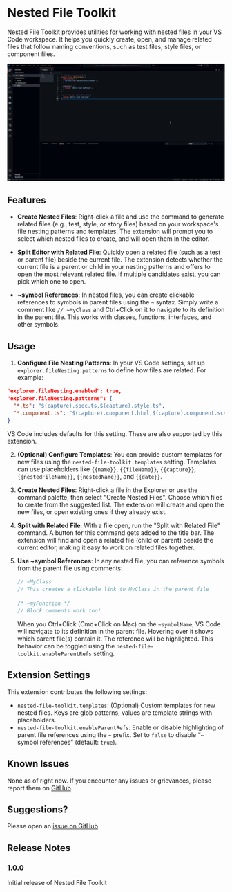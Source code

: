 # Nested File Toolkit

Nested File Toolkit provides utilities for working with nested files in your VS Code workspace. It helps you quickly create, open, and manage related files that follow naming conventions, such as test files, style files, or component files.

![Demo Gif](./demo.gif)

## Features

- **Create Nested Files**: Right-click a file and use the command to generate related files (e.g., test, style, or story files) based on your workspace's file nesting patterns and templates. The extension will prompt you to select which nested files to create, and will open them in the editor.

- **Split Editor with Related File**: Quickly open a related file (such as a test or parent file) beside the current file. The extension detects whether the current file is a parent or child in your nesting patterns and offers to open the most relevant related file. If multiple candidates exist, you can pick which one to open.

- **~symbol References**: In nested files, you can create clickable references to symbols in parent files using the `~` syntax. Simply write a comment like `// ~MyClass` and Ctrl+Click on it to navigate to its definition in the parent file. This works with classes, functions, interfaces, and other symbols.

## Usage

1. **Configure File Nesting Patterns**: In your VS Code settings, set up `explorer.fileNesting.patterns` to define how files are related. For example:

```json
"explorer.fileNesting.enabled": true,
"explorer.fileNesting.patterns": {
  "*.ts": "$(capture).spec.ts,$(capture).style.ts",
  "*.component.ts": "$(capture).component.html,$(capture).component.scss"
}
```
VS Code includes defaults for this setting. These are also supported by this extension.

2. **(Optional) Configure Templates**: You can provide custom templates for new files using the `nested-file-toolkit.templates` setting. Templates can use placeholders like `{{name}}`, `{{fileName}}`, `{{capture}}`, `{{nestedFileName}}`, `{{nestedName}}`, and `{{date}}`.

3. **Create Nested Files**: Right-click a file in the Explorer or use the command palette, then select "Create Nested Files". Choose which files to create from the suggested list. The extension will create and open the new files, or open existing ones if they already exist.

4. **Split with Related File**: With a file open, run the "Split with Related File" command. A button for this command gets added to the title bar. The extension will find and open a related file (child or parent) beside the current editor, making it easy to work on related files together.

5. **Use ~symbol References**: In any nested file, you can reference symbols from the parent file using comments:
   ```typescript
   // ~MyClass
   // This creates a clickable link to MyClass in the parent file
   
   /* ~myFunction */
   // Block comments work too!
   ```
   When you Ctrl+Click (Cmd+Click on Mac) on the `~symbolName`, VS Code will navigate to its definition in the parent file. Hovering over it shows which parent file(s) contain it. The reference will be highlighted. This behavior can be toggled using the `nested-file-toolkit.enableParentRefs` setting.

## Extension Settings

This extension contributes the following settings:
- `nested-file-toolkit.templates`: (Optional) Custom templates for new nested files. Keys are glob patterns, values are template strings with placeholders.
- `nested-file-toolkit.enableParentRefs`: Enable or disable highlighting of parent file references using the `~` prefix. Set to `false` to disable “~ symbol references” (default: `true`).

## Known Issues

None as of right now. If you encounter any issues or grievances, please report them on [GitHub](https://github.com/Naamloos/nested_file_toolkit/issues).

## Suggestions?

Please open an [issue on GitHub](https://github.com/Naamloos/nested_file_toolkit/issues).

## Release Notes

### 1.0.0

Initial release of Nested File Toolkit
